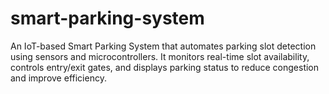# smart-parking-system
An IoT-based Smart Parking System that automates parking slot detection using sensors and microcontrollers. It monitors real-time slot availability, controls entry/exit gates, and displays parking status to reduce congestion and improve efficiency.
